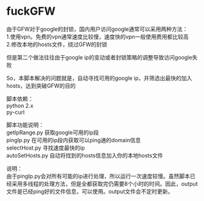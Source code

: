 fuckGFW
=======

由于GFW对于google的封锁，国内用户访问google通常可以采用两种方法：    
1.使用vpn。免费的vpn通常速度比较慢，速度快的vpn一般使用费用都比较高    
2.修改本地的hosts文件，绕过GFW的封锁

但是第二个做法往往由于google ip的变动或者封锁策略的调整导致访问google失败

So，本脚本解决的问题就是，自动寻找可用的google ip，并筛选出最快的加入hosts，达到突破GFW的目的

脚本依赖：    
python 2.x    
py-curl

脚本功能说明：    
getIpRange.py   获取google可用的ip段    
pingIp.py   在可用的ip段内获取可以ping通的domain信息    
selectHost.py   寻找速度最快的ip    
autoSetHosts.py   自动将找到的hosts信息加入你的本地hosts文件    

说明：    
由于pingIp.py会对所有可能的ip进行处理，所以运行一次速度较慢。虽然脚本已经采用多线程的处理方法，但是全都获取完仍需要8个小时的时间。因此，output文件是已经ping好的文件信息，可以使用。output文件会不定时更新。
